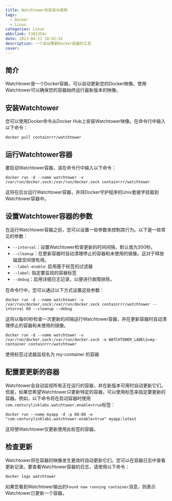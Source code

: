 ```yaml
---
title: Watchtower的安装与使用
tags:
  - Docker
  - Linux
categories: Linux
abbrlink: 5301354c
date: 2023-04-21 18:02:52
description: 一个自动更新Docker容器的工具
cover:
---
```

## 简介
Watchtower是一个Docker容器，可以自动更新您的Docker映像。使用Watchtower可以确保您的容器始终运行最新版本的映像。

##  安装Watchtower
    
您可以使用Docker命令从Docker Hub上安装Watchtower映像。在命令行中输入以下命令： 
```docker
docker pull containrrr/watchtower
```
    
##  运行Watchtower容器
    
要启动Watchtower容器，请在命令行中输入以下命令： 

```docker
docker run -d --name watchtower -v /var/run/docker.sock:/var/run/docker.sock containrrr/watchtower
```
    
这将在后台运行Watchtower容器，并将Docker守护程序的Unix套接字挂载到Watchtower容器中。
    
##  设置Watchtower容器的参数
    
在运行Watchtower容器之前，您可以设置一些参数来控制其行为。以下是一些常见的参数：
    
-   `--interval`：设置Watchtower检查更新的时间间隔，默认值为300秒。
-   `--cleanup`：在更新容器时自动清理停止的容器和未使用的镜像。这对于释放磁盘空间很有用。  
-   `--label-enable`: 启用基于标签的过滤器
-   `--label`: 指定要监视的容器标签
-   `--debug`：启用详细日志记录，以便进行故障排除。
    
在命令行中，您可以通过以下方式设置这些参数：
```docker
docker run -d --name watchtower -v /var/run/docker.sock:/var/run/docker.sock containrrr/watchtower --interval 60 --cleanup --debug
```
这将以每60秒检查一次更新的间隔运行Watchtower容器，并在更新容器时自动清理停止的容器和未使用的镜像。  
```docker
docker run -d --name watchtower -v /var/run/docker.sock:/var/run/docker.sock -e WATCHTOWER_LABELS=my-container containrrr/watchtower
```
使用标签过滤器监视名为 my-container 的容器
    
##  配置要更新的容器
    
Watchtower会自动监视所有正在运行的容器，并在新版本可用时自动更新它们。但是，如果您希望Watchtower只更新特定的容器，可以使用标签来指定要更新的容器。例如，以下命令将在启动容器时使用`com.centurylinklabs.watchtower.enable=true`标签：

```docker
docker run --name myapp -d -p 80:80 -e "com.centurylinklabs.watchtower.enable=true" myapp:latest
```

这将使Watchtower仅更新使用此标签的容器。
    
##  检查更新
    
Watchtower将在容器的映像发生更改时自动更新它们。您可以在容器日志中查看更新记录。要查看Watchtower容器的日志，请使用以下命令：
```docker
docker logs watchtower
```
如果您看到Watchtower输出的`Found new running container`消息，则表示Watchtower已更新一个容器。
